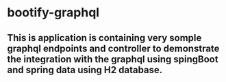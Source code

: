 # bootify-graphql

## This is application is containing very somple graphql endpoints and controller to demonstrate the integration with the graphql using spingBoot and spring data using H2 database.

